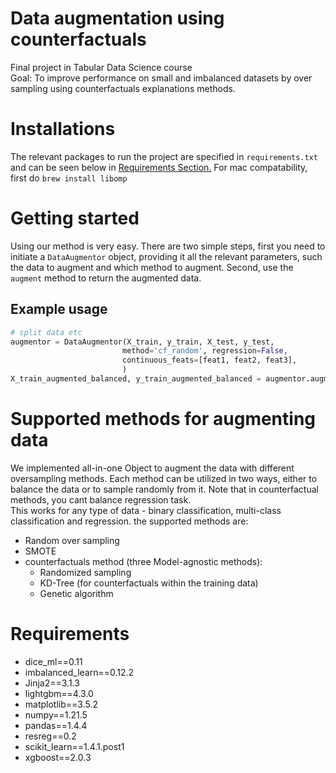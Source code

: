 # Data augmentation using counterfactuals
Final project in Tabular Data Science course  
Goal: To improve performance on small and imbalanced datasets by over sampling using counterfactuals explanations methods.

# Installations
The relevant packages to run the project are specified in `requirements.txt` and can be seen below in [Requirements Section.](#requirements)
For mac compatability, first do `brew install libomp`

# Getting started
Using our method is very easy. There are two simple steps, first you need to initiate a `DataAugmentor` object, providing it all the relevant parameters, such the data to augment and which method to augment. Second, use the `augment` method to return the augmented data.

## Example usage
```python
# split data etc
augmentor = DataAugmentor(X_train, y_train, X_test, y_test,
                         method='cf_random', regression=False,
                         continuous_feats=[feat1, feat2, feat3],
                         )
X_train_augmented_balanced, y_train_augmented_balanced = augmentor.augment(balance=True)
```

# Supported methods for augmenting data
We implemented all-in-one Object to augment the data with different oversampling methods. Each method can be utilized in two ways, either to balance the data or to sample randomly from it. Note that in counterfactual methods, you cant balance regression task.  
This works for any type of data - binary classification, multi-class classification and regression. the supported methods are:
* Random over sampling
* SMOTE
* counterfactuals method (three Model-agnostic methods):
  * Randomized sampling
  * KD-Tree (for counterfactuals within the training data)
  * Genetic algorithm


# Requirements
* dice_ml==0.11
* imbalanced_learn==0.12.2
* Jinja2==3.1.3
* lightgbm==4.3.0
* matplotlib==3.5.2
* numpy==1.21.5
* pandas==1.4.4
* resreg==0.2
* scikit_learn==1.4.1.post1
* xgboost==2.0.3
